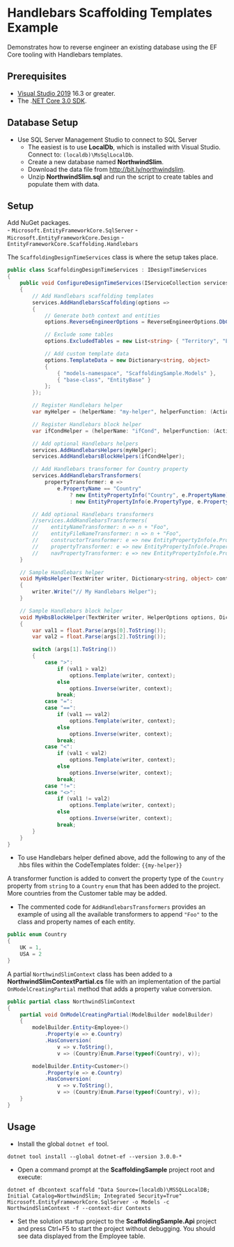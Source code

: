 ﻿# Handlebars Scaffolding Templates Example

Demonstrates how to reverse engineer an existing database using the EF Core tooling with Handlebars templates.

## Prerequisites

- [Visual Studio 2019](https://www.visualstudio.com/downloads/) 16.3 or greater.
- The .[NET Core 3.0 SDK](https://www.microsoft.com/net/download/core).

## Database Setup

- Use SQL Server Management Studio to connect to SQL Server
    - The easiest is to use **LocalDb**, which is installed with Visual Studio.  
    Connect to: `(localdb)\MsSqlLocalDb`.
    - Create a new database named **NorthwindSlim**.
    - Download the data file from <http://bit.ly/northwindslim>.
    - Unzip **NorthwindSlim.sql** and run the script to create tables and populate them with data.

## Setup

Add NuGet packages.  
    - `Microsoft.EntityFrameworkCore.SqlServer`
    - `Microsoft.EntityFrameworkCore.Design`
    - `EntityFrameworkCore.Scaffolding.Handlebars`

The `ScaffoldingDesignTimeServices` class is where the setup takes place.

```csharp
public class ScaffoldingDesignTimeServices : IDesignTimeServices
{
    public void ConfigureDesignTimeServices(IServiceCollection services)
    {
        // Add Handlebars scaffolding templates
        services.AddHandlebarsScaffolding(options =>
        {
            // Generate both context and entities
            options.ReverseEngineerOptions = ReverseEngineerOptions.DbContextAndEntities;

            // Exclude some tables
            options.ExcludedTables = new List<string> { "Territory", "EmployeeTerritories" };

            // Add custom template data
            options.TemplateData = new Dictionary<string, object>
            {
                { "models-namespace", "ScaffoldingSample.Models" },
                { "base-class", "EntityBase" }
            };
        });

        // Register Handlebars helper
        var myHelper = (helperName: "my-helper", helperFunction: (Action<TextWriter, Dictionary<string, object>, object[]>) MyHbsHelper);

        // Register Handlebars block helper
        var ifCondHelper = (helperName: "ifCond", helperFunction: (Action<TextWriter, HelperOptions, Dictionary<string, object>, object[]>)MyHbsBlockHelper);

        // Add optional Handlebars helpers
        services.AddHandlebarsHelpers(myHelper);
        services.AddHandlebarsBlockHelpers(ifCondHelper);

        // Add Handlebars transformer for Country property
        services.AddHandlebarsTransformers(
            propertyTransformer: e =>
                e.PropertyName == "Country"
                    ? new EntityPropertyInfo("Country", e.PropertyName)
                    : new EntityPropertyInfo(e.PropertyType, e.PropertyName));

        // Add optional Handlebars transformers
        //services.AddHandlebarsTransformers(
        //    entityNameTransformer: n => n + "Foo",
        //    entityFileNameTransformer: n => n + "Foo",
        //    constructorTransformer: e => new EntityPropertyInfo(e.PropertyType + "Foo", e.PropertyName + "Foo"),
        //    propertyTransformer: e => new EntityPropertyInfo(e.PropertyType, e.PropertyName + "Foo"),
        //    navPropertyTransformer: e => new EntityPropertyInfo(e.PropertyType + "Foo", e.PropertyName + "Foo"));
    }

    // Sample Handlebars helper
    void MyHbsHelper(TextWriter writer, Dictionary<string, object> context, object[] parameters)
    {
        writer.Write("// My Handlebars Helper");
    }

    // Sample Handlebars block helper
    void MyHbsBlockHelper(TextWriter writer, HelperOptions options, Dictionary<string, object> context, object[] args)
    {
        var val1 = float.Parse(args[0].ToString());
        var val2 = float.Parse(args[2].ToString());

        switch (args[1].ToString())
        {
            case ">":
                if (val1 > val2)
                    options.Template(writer, context);
                else
                    options.Inverse(writer, context);
                break;
            case "=":
            case "==":
                if (val1 == val2)
                    options.Template(writer, context);
                else
                    options.Inverse(writer, context);
                break;
            case "<":
                if (val1 < val2)
                    options.Template(writer, context);
                else
                    options.Inverse(writer, context);
                break;
            case "!=":
            case "<>":
                if (val1 != val2)
                    options.Template(writer, context);
                else
                    options.Inverse(writer, context);
                break;
        }
    }
}
```
- To use Handlebars helper defined above, add the following to any of the .hbs files within the CodeTemplates folder: `{{my-helper}}`

A transformer function is added to convert the property type of the `Country` property from `string` to a `Country` `enum` that has been added to the project. More countries from the Customer table may be added.
- The commented code for `AddHandlebarsTransformers` provides an example of using all the available transformers to append `"Foo"` to the class and property names of each entity.

```csharp
public enum Country
{
    UK = 1,
    USA = 2
}
```

A partial `NorthwindSlimContext` class has been added to a **NorthwindSlimContextPartial.cs** file with an implementation of the partial `OnModelCreatingPartial` method that adds a property value conversion.

```csharp
public partial class NorthwindSlimContext
{
    partial void OnModelCreatingPartial(ModelBuilder modelBuilder)
    {
        modelBuilder.Entity<Employee>()
            .Property(e => e.Country)
            .HasConversion(
                v => v.ToString(),
                v => (Country)Enum.Parse(typeof(Country), v));

        modelBuilder.Entity<Customer>()
            .Property(e => e.Country)
            .HasConversion(
                v => v.ToString(),
                v => (Country)Enum.Parse(typeof(Country), v));
    }
}
```

## Usage

- Install the global `dotnet ef` tool.
```
dotnet tool install --global dotnet-ef --version 3.0.0-*
```
- Open a command prompt at the **ScaffoldingSample** project root and execute:
```
dotnet ef dbcontext scaffold "Data Source=(localdb)\MSSQLLocalDB; Initial Catalog=NorthwindSlim; Integrated Security=True" Microsoft.EntityFrameworkCore.SqlServer -o Models -c NorthwindSlimContext -f --context-dir Contexts
```
- Set the solution startup project to the **ScaffoldingSample.Api** project and press Ctrl+F5 to start the project without debugging. You should see data displayed from the Employee table.